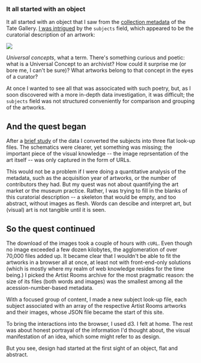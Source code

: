 ### It all started with an object

It all started with an object that I saw from the [collection metadata](https://github.com/tategallery/collection) of the Tate Gallery. [I was intrigued](https://twitter.com/jue_yang/status/500309650097831936) by the `subjects` field, which appeared to be the curatorial description of an artwork:

![](http://f.cl.ly/items/3z1p3O0S032s3L0Q3K0P/Screen%20Shot%202014-09-01%20at%207.28.06%20PM.png)

_Universal concepts_, what a term. There's something curious and poetic: what is a Universal Concept to an archivist? How could it surprise me (or bore me, I can't be sure)? What artworks belong to that concept in the eyes of a curator?

At once I wanted to see all that was associcated with such poetry, but, as I soon discovered with a more in-depth data investigation, it was difficult; the `subjects` field was not structured conveniently for comparison and grouping of the artworks.

## And the quest began

After a [brief study](https://github.com/jueyang/into-the-tate/blob/play/bin/README.md) of the data I converted the subjects into three flat look-up files. The schematics were clearer, yet something was missing; the important piece of the visual knowledge -- the image reprsentation of the art itself -- was only captured in the form of URLs.

This would not be a problem if I were doing a quantitative analysis of the metadata, such as the acquisition year of artworks, or the number of contributors they had. But my quest was not about quantifying the art market or the museum practice. Rather, I was trying to fill in the blanks of this curatorial description -- a skeleton that would be empty, and too abstract, without images as flesh. Words can descibe and interpret art, but (visual) art is not tangible until it is seen.

## So the quest continued

The download of the images took a couple of hours with `cURL`. Even though no image exceeded a few dozen kilobytes, the agglomeration of over 70,000 files added up. It became clear that I wouldn't be able to fit the artworks in a browser all at once, at least not with front-end-only solutions (which is mostly where my realm of web knowledge resides for the time being.) I picked the Artist Rooms archive for the most pragmatic reason: the size of its files (both words and images) was the smallest among all the acession-number-based metadata.

With a focused group of content, I made a new subject look-up file, each subject associated with an array of the respective Artist Rooms artworks and their images, whose JSON file became the start of this site.

To bring the interactions into the browser, I used d3. I felt at home. The rest was about honest portrayal of the information I'd thought about, the visual manifestation of an idea, which some might refer to as design.

But you see, design had started at the first sight of an object, flat and abstract.
